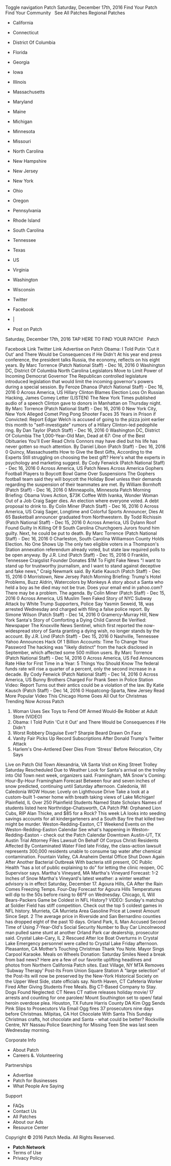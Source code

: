 Toggle navigation Patch Saturday, December 17th, 2016 Find Your Patch Find Your Community   See All Patches Regional Patches

*   California
*   Connecticut
*   District Of Columbia
*   Florida
*   Georgia
*   Iowa
*   Illinois
*   Massachusetts
*   Maryland
*   Maine
*   Michigan
*   Minnesota
*   Missouri
*   North Carolina
*   New Hampshire
*   New Jersey
*   New York
*   Ohio
*   Oregon
*   Pennsylvania
*   Rhode Island
*   South Carolina
*   Tennessee
*   Texas
*   US
*   Virginia
*   Washington
*   Wisconsin

*   Twitter
*   Facebook
*   |
*   Post on Patch

Saturday, December 17th, 2016 TAP HERE TO FIND YOUR PATCH!   Patch

Facebook Link Twitter Link Advertise on Patch Obama: I Told Putin 'Cut it Out' and There Would be Consequences if He Didn't At his year end press conference, the president talks Russia, the economy, reflects on his eight years. By Marc Torrence (Patch National Staff) - Dec 16, 2016 0 Washington DC, District Of Columbia North Carolina Legislators Move to Limit Power of Incoming Democrat Governor The Republican controlled legislature introduced legislation that would limit the incoming governor's powers during a special session. By Feroze Dhanoa (Patch National Staff) - Dec 16, 2016 0 Across America, US Hillary Clinton Blames Election Loss On Russian Hacking, James Comey Letter (LISTEN) The New York Times published audio of a speech Clinton gave to donors in Manhattan on Thursday night. By Marc Torrence (Patch National Staff) - Dec 16, 2016 0 New York City, New York Alleged Comet Ping Pong Shooter Faces 35 Years in Prison if Convicted: Report Edgar Welch is accused of going to the pizza joint earlier this month to "self-investigate" rumors of a Hillary Clinton-led pedophile ring. By Dan Taylor (Patch Staff) - Dec 16, 2016 0 Washington DC, District Of Columbia The 1,000-Year-Old Man, Dead at 67: One of the Best Obituaries You'll Ever Read Chris Connors may have died but his life has never gotten so much attention. By Daniel Libon (Patch Staff) - Dec 16, 2016 0 Quincy, Massachusetts How to Give the Best Gifts, According to the Experts Still struggling on choosing the best gift? Here's what the experts in psychology and marketing suggest. By Cody Fenwick (Patch National Staff) - Dec 16, 2016 0 Across America, US Patch News Across America Gophers Football Players to Boycott Bowl Game Over Suspensions The Gophers football team said they will boycott the Holiday Bowl unless their demands regarding the suspension of their teammates are met.​ By William Bornhoft (Patch Staff) - Dec 16, 2016 0 Minneapolis, Minnesota Patch Morning Briefing: Obama Vows Action, $73K Coffee With Ivanka, Wonder Woman Out of a Job Craig Sager dies. An election where everyone voted. A debt proposal to drink to. By Colin Miner (Patch Staff) - Dec 16, 2016 0 Across America, US Craig Sager, Longtime and Colorful Sports Announcer, Dies At 65 Basketball announcer graduated from Northwestern. By Todd Richissin (Patch National Staff) - Dec 15, 2016 0 Across America, US Dylann Roof Found Guilty In Killing Of 9 South Carolina Churchgoers Jurors found him guilty. Next, he could be put to death. By Marc Torrence (Patch National Staff) - Dec 16, 2016 0 Charleston, South Carolina Williamson County Holds Election. No One Shows Up The only two eligible voters in a Thompson's Station annexation referendum already voted, but state law required polls to be open anyway. By J.R. Lind (Patch Staff) - Dec 15, 2016 0 Franklin, Tennessee Craigslist Founder Donates $1M To Fight Fake News "I want to stand up for trustworthy journalism, and I want to stand against deceptive and fake news," Craig Newmark said. By Katie Kausch (Patch Staff) - Dec 15, 2016 0 Morristown, New Jersey Patch Morning Briefing: Trump's Hotel Problems, Buzz Aldrin, Watercolors by Monkeys A story about a Santa who held a boy as he died may not be true. Does your email end in yahoo.com? There may be a problem. The agenda. By Colin Miner (Patch Staff) - Dec 15, 2016 0 Across America, US Muslim Teen Faked Story of NYC Subway Attack by White Trump Supporters, Police Say Yasmin Seweid, 18, was arrested Wednesday and charged with filing a false police report. By Simone Wilson (Patch Staff) - Dec 14, 2016 0 Gramercy-Murray Hill, New York Santa's Story of Comforting a Dying Child Cannot Be Verified: Newspaper The Knoxville News Sentinel, which first reported the now-widespread story of Santa granting a dying wish, no longer stands by the account. By J.R. Lind (Patch Staff) - Dec 15, 2016 0 Nashville, Tennessee Yahoo Announces Hack Of 1 Billion Accounts: Time To Change Your Password The hacking was "likely distinct" from the hack disclosed in September, which affected some 500 million users. By Marc Torrence (Patch National Staff) - Dec 14, 2016 0 Across America, US Fed Announces Rate Hike for First Time in a Year: 5 Things You Should Know The federal funds rate will rise a quarter of a percent, only the second increase in a decade. By Cody Fenwick (Patch National Staff) - Dec 14, 2016 0 Across America, US Bunny Brothers Charged For Prank Seen in Police Station Video: Report Turns out their antics could be a violation of the law. By Katie Kausch (Patch Staff) - Dec 14, 2016 0 Hopatcong-Sparta, New Jersey Read More Popular Video This Chicago Home Goes All Out for Christmas Trending Now Across Patch

1.  Woman Uses Sex Toys to Fend Off Armed Would-Be Robber at Adult Store (VIDEO)
2.  Obama: I Told Putin 'Cut it Out' and There Would be Consequences if He Didn't
3.  Worst Robbery Disguise Ever? Sharpie Beard Drawn On Face
4.  Vanity Fair Picks Up Record Subscriptions After Donald Trump's Twitter Attack
5.  Harlem's One-Antlered Deer Dies From 'Stress' Before Relocation, City Says

Live on Patch Old Town Alexandria, VA Santa Visit on King Street Trolley Saturday Rescheduled Due to Weather Look for Santa's arrival on the trolley into Old Town next week, organizers said. Framingham, MA Snow's Coming: Hour-By-Hour Framingham Forecast Between four and seven inches of snow predicted, continuing until Saturday afternoon. Caledonia, WI Caledonia WOW House: Lovely on Lighthouse Drive Take a look at a custom-built 1-owner home with breath taking views of Lake Michigan! Plainfield, IL Over 250 Plainfield Students Named State Scholars Names of students listed here Northridge-Chatsworth, CA Patch PM: Orphaned Lion Cubs, RIP Alan Thicke, and $85 for a Rock? This week LA looks into seeding savings accounts for all kindergarteners and a South Bay fire that killed two might be murder. Weston-Redding-Easton, CT Weekend Events on the Weston-Redding-Easton Calendar See what's happening in Weston-Redding-Easton - check out the Patch Calendar Downtown Austin-UT, TX Austin Trial Attorney Files Lawsuit On Behalf Of Corpus Christi Residents Affected By Contaminated Water Filed late Friday, the class-action lawsuit represents 300,000 residents unable to consume tap water after chemical contamination. Fountain Valley, CA Anaheim Dental Office Shut Down Again After Another Bacterial Outbreak With bacteria still present, OC Public Health "has a lot of public explaining to do" for letting the clinic reopen, OC Supervisor says. Martha's Vineyard, MA Martha's Vineyard Forecast: 1-2 Inches of Snow Martha's Vineyard's latest weather: a winter weather advisory is in effect Saturday, December 17. Agoura Hills, CA After the Rain Comes Freezing Temps. Four-Day Forecast for Agoura Hills Temperatures will dip to the 50s before rising to 66°F on Wednesday. Chicago, IL Will Bears-Packers Game be Coldest in NFL History? VIDEO: Sunday's matchup at Soldier Field has stiff competition. Check out the top 5 coldest games in NFL history. Murrieta, CA Murrieta Area Gasoline Price at Lowest Amount Since Sept. 2 The average price in Riverside and San Bernardino counties has dropped eight of the past 10 days. Orland Park, IL Man Accused Second Time of Using 7-Year-Old's Social Security Number to Buy Car Lincolnwood man pulled same stunt at another Orland Park car dealership, prosecutor said. Crystal Lake-Cary, IL 2 Rescued After Ice Boat Overturns in Crystal Lake ​Emergency personnel were called to Crystal Lake Friday afternoon. Pleasanton, CA Mother’s Touching Christmas Thank You Note. Mayor Sings Carpool Karaoke. Meals on Wheels Donation: Saturday Smiles Need a break from bad news? Here are a few of our favorite uplifting headlines and photos from Northern California Patch sites. East Village, NY MTA Removes 'Subway Therapy' Post-Its From Union Square Station A "large selection" of the Post-Its will now be preserved by the New-York Historical Society on the Upper West Side, state officials say. North Haven, CT Cafeteria Worker Fired After Giving Students Free Meals. Big CT-Based Company to Stay. Dogs Found Neglected: CT News CT native releases holiday movie/ 17 arrests and counting for one parolee/ Mount Southington set to open/ fatal heroin overdose plea. Houston, TX Future Harris County DA Kim Ogg Sends Pink Slips to Prosecutors Via Email Ogg fires 37 prosecutors nine days before Christmas. Milpitas, CA Hot Chocolate With Santa This Sunday Christmas crafts, hot chocolate and Santa - what could be better? Rockville Centre, NY Nassau Police Searching for Missing Teen She was last seen Wednesday morning.

Corporate Info

*   About Patch
*   Careers &. Volunteering

Partnerships

*   Advertise
*   Patch for Businesses
*   What People Are Saying

Support

*   FAQs
*   Contact Us
*   All Patches
*   About our Ads
*   Resource Center

Copyright © 2016 Patch Media. All Rights Reserved.

*   **Patch Network**
*   Terms of Use
*   Privacy Policy